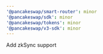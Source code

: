 ```yaml
---
'@pancakeswap/smart-router': minor
'@pancakeswap/sdk': minor
'@pancakeswap/tokens': minor
'@pancakeswap/v3-sdk': minor
---
```


Add zkSync support
